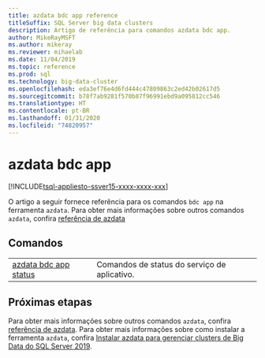 ```yaml
---
title: azdata bdc app reference
titleSuffix: SQL Server big data clusters
description: Artigo de referência para comandos azdata bdc app.
author: MikeRayMSFT
ms.author: mikeray
ms.reviewer: mihaelab
ms.date: 11/04/2019
ms.topic: reference
ms.prod: sql
ms.technology: big-data-cluster
ms.openlocfilehash: eda3ef76e4d6fd444c47809863c2ed42b02617d5
ms.sourcegitcommit: b78f7ab9281f570b87f96991ebd9a095812cc546
ms.translationtype: HT
ms.contentlocale: pt-BR
ms.lasthandoff: 01/31/2020
ms.locfileid: "74820957"
---
```

# <a name="azdata-bdc-app"></a>azdata bdc app

[!INCLUDE[tsql-appliesto-ssver15-xxxx-xxxx-xxx](../includes/tsql-appliesto-ssver15-xxxx-xxxx-xxx.md)]  

O artigo a seguir fornece referência para os comandos `bdc app` na ferramenta `azdata`. Para obter mais informações sobre outros comandos `azdata`, confira [referência de azdata](reference-azdata.md)

## <a name="commands"></a>Comandos
|     |     |
| --- | --- |
[azdata bdc app status](reference-azdata-bdc-app-status.md) | Comandos de status do serviço de aplicativo.

## <a name="next-steps"></a>Próximas etapas

Para obter mais informações sobre outros comandos `azdata`, confira [referência de azdata](reference-azdata.md). Para obter mais informações sobre como instalar a ferramenta `azdata`, confira [Instalar azdata para gerenciar clusters de Big Data do SQL Server 2019](deploy-install-azdata.md).
